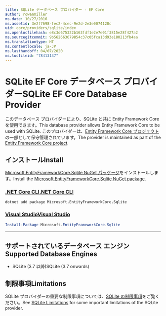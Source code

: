 ```yaml
---
title: SQLite データベース プロバイダー - EF Core
author: rowanmiller
ms.date: 10/27/2016
ms.assetid: 3e2f7698-fec2-4cec-9e2d-2e3e0074120c
uid: core/providers/sqlite/index
ms.openlocfilehash: e8c3d675322b163fdf1e2e7e01f3815e28f427a2
ms.sourcegitcommit: 9b562663679854c37c05fca13d93e180213fb4aa
ms.translationtype: HT
ms.contentlocale: ja-JP
ms.lasthandoff: 04/07/2020
ms.locfileid: "78413137"
---
```

# <a name="sqlite-ef-core-database-provider"></a><span data-ttu-id="99793-102">SQLite EF Core データベース プロバイダー</span><span class="sxs-lookup"><span data-stu-id="99793-102">SQLite EF Core Database Provider</span></span>

<span data-ttu-id="99793-103">このデータベース プロバイダーにより、SQLite と共に Entity Framework Core を使用できます。</span><span class="sxs-lookup"><span data-stu-id="99793-103">This database provider allows Entity Framework Core to be used with SQLite.</span></span> <span data-ttu-id="99793-104">このプロバイダーは、[Entity Framework Core プロジェクト](https://github.com/aspnet/EntityFrameworkCore)の一部として保守管理されています。</span><span class="sxs-lookup"><span data-stu-id="99793-104">The provider is maintained as part of the [Entity Framework Core project](https://github.com/aspnet/EntityFrameworkCore).</span></span>

## <a name="install"></a><span data-ttu-id="99793-105">インストール</span><span class="sxs-lookup"><span data-stu-id="99793-105">Install</span></span>

<span data-ttu-id="99793-106">[Microsoft.EntityFrameworkCore.Sqlite NuGet パッケージ](https://www.nuget.org/packages/Microsoft.EntityFrameworkCore.Sqlite/)をインストールします。</span><span class="sxs-lookup"><span data-stu-id="99793-106">Install the [Microsoft.EntityFrameworkCore.Sqlite NuGet package](https://www.nuget.org/packages/Microsoft.EntityFrameworkCore.Sqlite/).</span></span>

### <a name="net-core-cli"></a>[<span data-ttu-id="99793-107">.NET Core CLI</span><span class="sxs-lookup"><span data-stu-id="99793-107">.NET Core CLI</span></span>](#tab/dotnet-core-cli)

```dotnetcli
dotnet add package Microsoft.EntityFrameworkCore.Sqlite
```

### <a name="visual-studio"></a>[<span data-ttu-id="99793-108">Visual Studio</span><span class="sxs-lookup"><span data-stu-id="99793-108">Visual Studio</span></span>](#tab/vs)

``` powershell
Install-Package Microsoft.EntityFrameworkCore.Sqlite
```

***

## <a name="supported-database-engines"></a><span data-ttu-id="99793-109">サポートされているデータベース エンジン</span><span class="sxs-lookup"><span data-stu-id="99793-109">Supported Database Engines</span></span>

* <span data-ttu-id="99793-110">SQLite (3.7 以降)</span><span class="sxs-lookup"><span data-stu-id="99793-110">SQLite (3.7 onwards)</span></span>

## <a name="limitations"></a><span data-ttu-id="99793-111">制限事項</span><span class="sxs-lookup"><span data-stu-id="99793-111">Limitations</span></span>

<span data-ttu-id="99793-112">SQLite プロバイダーの重要な制限事項については、[SQLite の制限事項](limitations.md)をご覧ください。</span><span class="sxs-lookup"><span data-stu-id="99793-112">See [SQLite Limitations](limitations.md) for some important limitations of the SQLite provider.</span></span>
